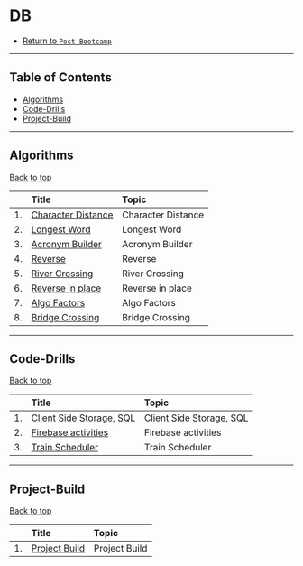 # DB

* [Return to `Post Bootcamp`](../../README.md)

<hr>

## Table of Contents

* [Algorithms](#algorithms)
* [Code-Drills](#code-drills)
* [Project-Build](#Project-Build)

<hr>

## Algorithms

[Back to top](#Table-of-Contents)


|&nbsp;| Title | Topic |
|:--|:--|:--|
| 1.| [Character Distance](./01-algos/01-rock-character-distance) | Character Distance |
| 2.| [Longest Word](./01-algos/02-longest-word) | Longest Word |
| 3.| [Acronym Builder](./01-algos/03-acronym-builder) | Acronym Builder |
| 4.| [Reverse](./01-algos/04-reverse-no-built-in) | Reverse |
| 5.| [River Crossing](./01-algos/05-brain-river-crossing) | River Crossing |
| 6.| [Reverse in place](./01-algos/06-reverse-in-place) | Reverse in place |
| 7.| [Algo Factors](./01-algos/07-algo-factors) | Algo Factors |
| 8.| [Bridge Crossing](./01-algos/08-brain-bridge-crossing) | Bridge Crossing |

<hr>

## Code-Drills

[Back to top](#Table-of-Contents)


|&nbsp;| Title | Topic |
|:--|:--|:--|
| 1.| [Client Side Storage, SQL](./02-code-drills/01-basic) | Client Side Storage, SQL |
| 2.| [Firebase activities](./02-code-drills/02-advanced) | Firebase activities |
| 3.| [Train Scheduler](./02-code-drills/03-challenging) | Train Scheduler |

<hr>

## Project-Build

[Back to top](#Table-of-Contents)


|&nbsp;| Title | Topic |
|:--|:--|:--|
| 1.| [Project Build](./03-project-build/README.md) | Project Build |
